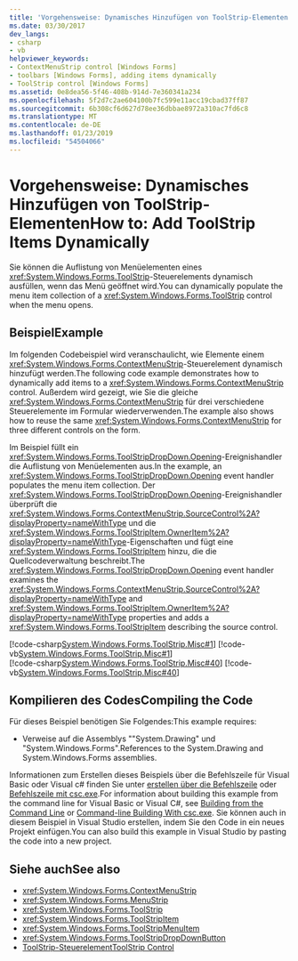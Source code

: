 ```yaml
---
title: 'Vorgehensweise: Dynamisches Hinzufügen von ToolStrip-Elementen'
ms.date: 03/30/2017
dev_langs:
- csharp
- vb
helpviewer_keywords:
- ContextMenuStrip control [Windows Forms]
- toolbars [Windows Forms], adding items dynamically
- ToolStrip control [Windows Forms]
ms.assetid: 0e8dea56-5f46-408b-914d-7e360341a234
ms.openlocfilehash: 5f2d7c2ae604100b7fc599e11acc19cbad37ff87
ms.sourcegitcommit: 6b308cf6d627d78ee36dbbae8972a310ac7fd6c8
ms.translationtype: MT
ms.contentlocale: de-DE
ms.lasthandoff: 01/23/2019
ms.locfileid: "54504066"
---
```

# <a name="how-to-add-toolstrip-items-dynamically"></a><span data-ttu-id="4b4ad-102">Vorgehensweise: Dynamisches Hinzufügen von ToolStrip-Elementen</span><span class="sxs-lookup"><span data-stu-id="4b4ad-102">How to: Add ToolStrip Items Dynamically</span></span>
<span data-ttu-id="4b4ad-103">Sie können die Auflistung von Menüelementen eines <xref:System.Windows.Forms.ToolStrip>-Steuerelements dynamisch ausfüllen, wenn das Menü geöffnet wird.</span><span class="sxs-lookup"><span data-stu-id="4b4ad-103">You can dynamically populate the menu item collection of a <xref:System.Windows.Forms.ToolStrip> control when the menu opens.</span></span>  
  
## <a name="example"></a><span data-ttu-id="4b4ad-104">Beispiel</span><span class="sxs-lookup"><span data-stu-id="4b4ad-104">Example</span></span>  
 <span data-ttu-id="4b4ad-105">Im folgenden Codebeispiel wird veranschaulicht, wie Elemente einem <xref:System.Windows.Forms.ContextMenuStrip>-Steuerelement dynamisch hinzufügt werden.</span><span class="sxs-lookup"><span data-stu-id="4b4ad-105">The following code example demonstrates how to dynamically add items to a <xref:System.Windows.Forms.ContextMenuStrip> control.</span></span> <span data-ttu-id="4b4ad-106">Außerdem wird gezeigt, wie Sie die gleiche <xref:System.Windows.Forms.ContextMenuStrip> für drei verschiedene Steuerelemente im Formular wiederverwenden.</span><span class="sxs-lookup"><span data-stu-id="4b4ad-106">The example also shows how to reuse the same <xref:System.Windows.Forms.ContextMenuStrip> for three different controls on the form.</span></span>  
  
 <span data-ttu-id="4b4ad-107">Im Beispiel füllt ein <xref:System.Windows.Forms.ToolStripDropDown.Opening>-Ereignishandler die Auflistung von Menüelementen aus.</span><span class="sxs-lookup"><span data-stu-id="4b4ad-107">In the example, an <xref:System.Windows.Forms.ToolStripDropDown.Opening> event handler populates the menu item collection.</span></span> <span data-ttu-id="4b4ad-108">Der <xref:System.Windows.Forms.ToolStripDropDown.Opening>-Ereignishandler überprüft die <xref:System.Windows.Forms.ContextMenuStrip.SourceControl%2A?displayProperty=nameWithType> und die <xref:System.Windows.Forms.ToolStripItem.OwnerItem%2A?displayProperty=nameWithType>-Eigenschaften und fügt eine <xref:System.Windows.Forms.ToolStripItem> hinzu, die die Quellcodeverwaltung beschreibt.</span><span class="sxs-lookup"><span data-stu-id="4b4ad-108">The <xref:System.Windows.Forms.ToolStripDropDown.Opening> event handler examines the <xref:System.Windows.Forms.ContextMenuStrip.SourceControl%2A?displayProperty=nameWithType> and <xref:System.Windows.Forms.ToolStripItem.OwnerItem%2A?displayProperty=nameWithType> properties and adds a <xref:System.Windows.Forms.ToolStripItem> describing the source control.</span></span>  
  
 [!code-csharp[System.Windows.Forms.ToolStrip.Misc#1](../../../../samples/snippets/csharp/VS_Snippets_Winforms/System.Windows.Forms.ToolStrip.Misc/CS/Program.cs#1)]
 [!code-vb[System.Windows.Forms.ToolStrip.Misc#1](../../../../samples/snippets/visualbasic/VS_Snippets_Winforms/System.Windows.Forms.ToolStrip.Misc/VB/Program.vb#1)]  
[!code-csharp[System.Windows.Forms.ToolStrip.Misc#40](../../../../samples/snippets/csharp/VS_Snippets_Winforms/System.Windows.Forms.ToolStrip.Misc/CS/Program.cs#40)]
[!code-vb[System.Windows.Forms.ToolStrip.Misc#40](../../../../samples/snippets/visualbasic/VS_Snippets_Winforms/System.Windows.Forms.ToolStrip.Misc/VB/Program.vb#40)]  
  
## <a name="compiling-the-code"></a><span data-ttu-id="4b4ad-109">Kompilieren des Codes</span><span class="sxs-lookup"><span data-stu-id="4b4ad-109">Compiling the Code</span></span>  
 <span data-ttu-id="4b4ad-110">Für dieses Beispiel benötigen Sie Folgendes:</span><span class="sxs-lookup"><span data-stu-id="4b4ad-110">This example requires:</span></span>  
  
-   <span data-ttu-id="4b4ad-111">Verweise auf die Assemblys ""System.Drawing" und "System.Windows.Forms".</span><span class="sxs-lookup"><span data-stu-id="4b4ad-111">References to the System.Drawing and System.Windows.Forms assemblies.</span></span>  
  
 <span data-ttu-id="4b4ad-112">Informationen zum Erstellen dieses Beispiels über die Befehlszeile für Visual Basic oder Visual c# finden Sie unter [erstellen über die Befehlszeile](~/docs/visual-basic/reference/command-line-compiler/building-from-the-command-line.md) oder [Befehlszeile mit csc.exe](~/docs/csharp/language-reference/compiler-options/command-line-building-with-csc-exe.md).</span><span class="sxs-lookup"><span data-stu-id="4b4ad-112">For information about building this example from the command line for Visual Basic or Visual C#, see [Building from the Command Line](~/docs/visual-basic/reference/command-line-compiler/building-from-the-command-line.md) or [Command-line Building With csc.exe](~/docs/csharp/language-reference/compiler-options/command-line-building-with-csc-exe.md).</span></span> <span data-ttu-id="4b4ad-113">Sie können auch in diesem Beispiel in Visual Studio erstellen, indem Sie den Code in ein neues Projekt einfügen.</span><span class="sxs-lookup"><span data-stu-id="4b4ad-113">You can also build this example in Visual Studio by pasting the code into a new project.</span></span>  
  
## <a name="see-also"></a><span data-ttu-id="4b4ad-114">Siehe auch</span><span class="sxs-lookup"><span data-stu-id="4b4ad-114">See also</span></span>
- <xref:System.Windows.Forms.ContextMenuStrip>
- <xref:System.Windows.Forms.MenuStrip>
- <xref:System.Windows.Forms.ToolStrip>
- <xref:System.Windows.Forms.ToolStripItem>
- <xref:System.Windows.Forms.ToolStripMenuItem>
- <xref:System.Windows.Forms.ToolStripDropDownButton>
- [<span data-ttu-id="4b4ad-115">ToolStrip-Steuerelement</span><span class="sxs-lookup"><span data-stu-id="4b4ad-115">ToolStrip Control</span></span>](../../../../docs/framework/winforms/controls/toolstrip-control-windows-forms.md)

